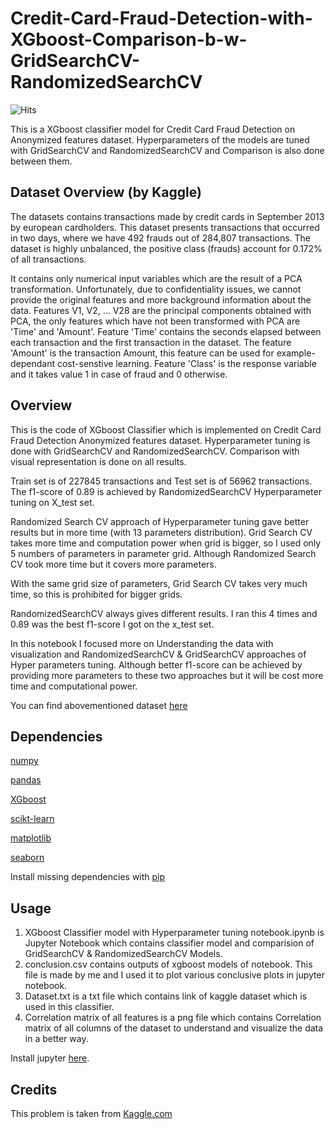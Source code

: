 # Credit-Card-Fraud-Detection-with-XGboost-Comparison-b-w-GridSearchCV-RandomizedSearchCV
![Hits](https://hitcounter.pythonanywhere.com/count/tag.svg?url=https%3A%2F%2Fgithub.com%2Fajaychouhan-nitbhopal%2FCredit-Card-Fraud-Detection-with-XGboost-and-Comparison-b-w-GridSearchCV-and-RandomizedSearchCV)

This is a XGboost classifier model for Credit Card Fraud Detection on Anonymized features dataset. Hyperparameters of the models are tuned with GridSearchCV and RandomizedSearchCV and Comparison is also done between them.

## Dataset Overview (by Kaggle)
The datasets contains transactions made by credit cards in September 2013 by european cardholders.
This dataset presents transactions that occurred in two days, where we have 492 frauds out of 284,807 transactions. The dataset is highly unbalanced, the positive class (frauds) account for 0.172% of all transactions.

It contains only numerical input variables which are the result of a PCA transformation. Unfortunately, due to confidentiality issues, we cannot provide the original features and more background information about the data. Features V1, V2, … V28 are the principal components obtained with PCA, the only features which have not been transformed with PCA are 'Time' and 'Amount'. Feature 'Time' contains the seconds elapsed between each transaction and the first transaction in the dataset. The feature 'Amount' is the transaction Amount, this feature can be used for example-dependant cost-senstive learning. Feature 'Class' is the response variable and it takes value 1 in case of fraud and 0 otherwise.

## Overview

This is the code of XGboost Classifier which is implemented on Credit Card Fraud Detection Anonymized features dataset. Hyperparameter tuning is done with GridSearchCV and RandomizedSearchCV. Comparison with visual representation is done on all results.

Train set is of 227845 transactions and Test set is of 56962 transactions. The f1-score of 0.89 is achieved by RandomizedSearchCV Hyperparameter tuning on X_test set.

Randomized Search CV approach of Hyperparameter tuning gave better results but in more time (with 13 parameters distribution). Grid Search CV takes more time and computation power when grid is bigger, so I used only 5 numbers of parameters in parameter grid. Although Randomized Search CV took more time but it covers more parameters.

With the same grid size of parameters, Grid Search CV takes very much time, so this is prohibited for bigger grids.

RandomizedSearchCV always gives different results. I ran this 4 times and 0.89 was the best f1-score I got on the x_test set.

In this notebook I focused more on Understanding the data with visualization and RandomizedSearchCV & GridSearchCV approaches of Hyper parameters tuning. Although better f1-score can be achieved by providing more parameters to these two approaches but it will be cost more time and computational power.

You can find abovementioned dataset [here](https://www.kaggle.com/mlg-ulb/creditcardfraud)

## Dependencies

[numpy](https://numpy.org/)

[pandas](https://pandas.pydata.org/)

[XGboost](https://xgboost.readthedocs.io/en/latest/python/python_intro.html)

[scikt-learn](https://scikit-learn.org/stable/)

[matplotlib](https://matplotlib.org/)

[seaborn](https://seaborn.pydata.org/)

Install missing dependencies with [pip](https://pip.pypa.io/en/stable/)

## Usage
1. XGboost Classifier model with Hyperparameter tuning notebook.ipynb is Jupyter Notebook which contains classifier model and comparision of GridSearchCV & RandomizedSearchCV Models.
2. conclusion.csv contains outputs of xgboost models of notebook. This file is made by me and I used it to plot various conclusive plots in jupyter notebook.
3. Dataset.txt is a txt file which contains link of kaggle dataset which is used in this classifier.
4. Correlation matrix of all features is a png file which contains Correlation matrix of all columns of the dataset to understand and visualize the data in a better way.

Install jupyter [here](https://jupyter.org/install).

## Credits
This problem is taken from [Kaggle.com](https://www.kaggle.com/mlg-ulb/creditcardfraud)
